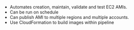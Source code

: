 - Automates creation, maintain, validate and test EC2 AMIs.
- Can be run on schedule
- Can publish AMI to multiple regions and multiple accounts.
- Use CloudFormation to build images within pipeline